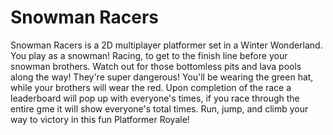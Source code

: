 # Snowman Racers

Snowman Racers is a 2D multiplayer platformer set in a Winter Wonderland.
You play as a snowman! Racing, to get to the finish line before your snowman brothers. 
Watch out for those bottomless pits and lava pools along the way! They're super dangerous!
You'll be wearing the green hat, while your brothers will wear the red.
Upon completion of the race a leaderboard will pop up with everyone's times, if you race through the entire gme it will show everyone's total times.
Run, jump, and climb your way to victory in this fun Platformer Royale!
